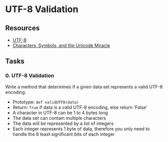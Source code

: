 # UTF-8 Validation

## Resources

- [UTF-8](https://en.wikipedia.org/wiki/UTF-8)
- [Characters, Symbols, and the Unicode Miracle](https://youtu.be/MijmeoH9LT4)

## Tasks

### 0. UTF-8 Validation

Write a method that determines if a given data set represents a valid UTF-8 encoding.

- Prototype: `def validUTF8(data)`
- Return: `True` if data is a valid UTF-8 encoding, else return 'False'
- A character in UTF-8 can be 1 to 4 bytes long
- The data set can contain multiple characters
- The data will be represented by a list of integers
- Each integer represents 1 byte of data, therefore you only need to handle the 8 least significant bits of each integer
